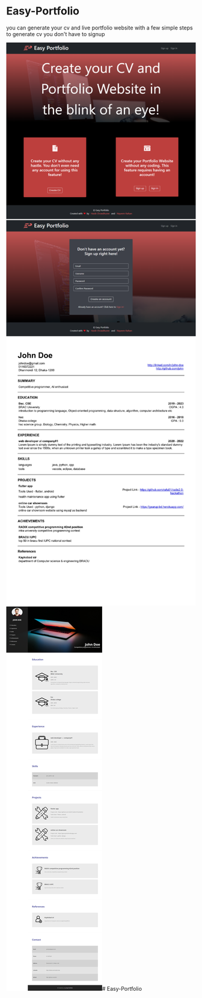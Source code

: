 # Easy-Portfolio

you can generate your cv and live portfolio website with a few simple steps
to generate cv you don't have to signup 

<img src="/src/main/resources/static/img/homepage.png">
<img src="/src/main/resources/static/img/signup.png">
<img src="/src/main/resources/static/img/cv1.jpg">
<img src="/src/main/resources/static/img/livelink1.png"># Easy-Portfolio
 
